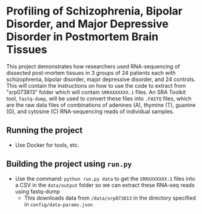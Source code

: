 # Profiling of Schizophrenia, Bipolar Disorder, and Major Depressive Disorder in Postmortem Brain Tissues

This project demonstrates how researchers used RNA-sequencing of dissected post-mortem tissues in 3 groups of 24 patients each with schizophrenia, bipolar disorder, major depressive disorder, and 24 controls. This will contain the instructions on how to use the code to extract from "srp073813" folder which will contain `SRRXXXXXXX.1` files. An SRA Toolkit tool, `fastq-dump`, will be used to convert these files into `.FASTQ` files, which are the raw data files of combinations of adenines (A), thymine (T), guanine (G), and cytosine (C) RNA-sequencing reads of individual samples.

## Running the project
* Use Docker for tools, etc.

## Building the project using `run.py`
* Use the command: `python run.py data` to get the `SRRXXXXXXX.1` files into a CSV in the `data/output` folder so we can extract these RNA-seq reads using fastq-dump
  * This downloads data from `/data/srp073813` in the directory specified in `config/data-params.json`

